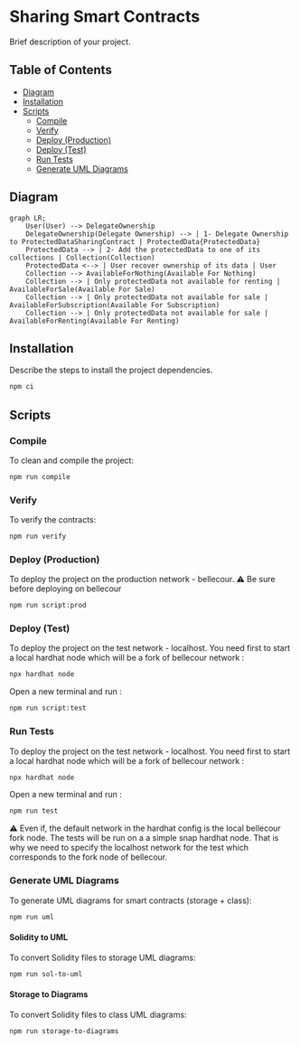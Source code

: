 # Sharing Smart Contracts

Brief description of your project.

## Table of Contents

-   [Diagram](#diagram)
-   [Installation](#installation)
-   [Scripts](#scripts)
    -   [Compile](#compile)
    -   [Verify](#verify)
    -   [Deploy (Production)](#deploy-production)
    -   [Deploy (Test)](#deploy-test)
    -   [Run Tests](#run-tests)
    -   [Generate UML Diagrams](#generate-uml-diagrams)

## Diagram

```mermaid
graph LR;
    User(User) --> DelegateOwnership
    DelegateOwnership(Delegate Ownership) --> | 1- Delegate Ownership to ProtectedDataSharingContract | ProtectedData{ProtectedData}
    ProtectedData --> | 2- Add the protectedData to one of its collections | Collection(Collection)
    ProtectedData <--> | User recover ownership of its data | User
    Collection --> AvailableForNothing(Available For Nothing)
    Collection --> | Only protectedData not available for renting | AvailableForSale(Available For Sale)
    Collection --> | Only protectedData not available for sale | AvailableForSubscription(Available For Subscription)
    Collection --> | Only protectedData not available for sale | AvailableForRenting(Available For Renting)
````

## Installation

Describe the steps to install the project dependencies.

```bash
npm ci
```

## Scripts

### Compile

To clean and compile the project:

```bash
npm run compile
```

### Verify

To verify the contracts:

```bash
npm run verify
```

### Deploy (Production)

To deploy the project on the production network - bellecour.
⚠️ Be sure before deploying on bellecour

```bash
npm run script:prod
```

### Deploy (Test)

To deploy the project on the test network - localhost.
You need first to start a local hardhat node which will be a fork of bellecour network :

```bash
npx hardhat node
```

Open a new terminal and run :

```bash
npm run script:test
```

### Run Tests

To deploy the project on the test network - localhost.
You need first to start a local hardhat node which will be a fork of bellecour network :

```bash
npx hardhat node
```

Open a new terminal and run :

```bash
npm run test
```

⚠️ Even if, the default network in the hardhat config is the local bellecour fork node. The tests will be run on a a simple snap hardhat node. That is why we need to specify the localhost network for the test which corresponds to the fork node of bellecour.

### Generate UML Diagrams

To generate UML diagrams for smart contracts (storage + class):

```bash
npm run uml
```

#### Solidity to UML

To convert Solidity files to storage UML diagrams:

```bash
npm run sol-to-uml
```

#### Storage to Diagrams

To convert Solidity files to class UML diagrams:

```bash
npm run storage-to-diagrams
```
